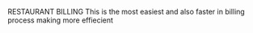 RESTAURANT BILLING 
  This is the most easiest and also faster in billing process making more effiecient
  
